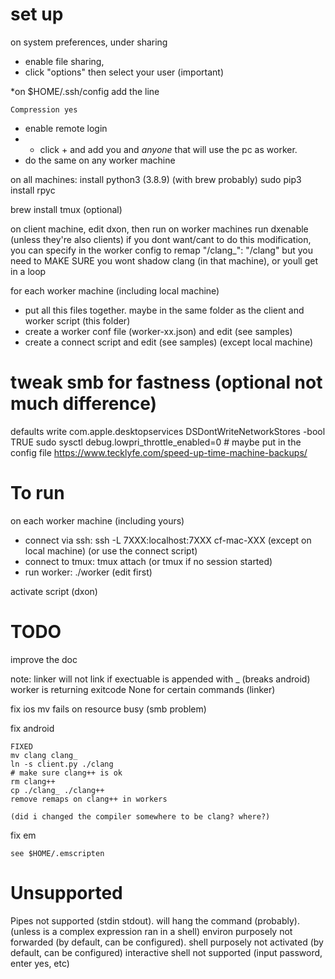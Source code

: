 
# set up
on system preferences, under sharing
* enable file sharing,
* click "options" then select your user (important)

*on $HOME/.ssh/config add the line

    Compression yes

* enable remote login
* * click + and add you and *anyone* that will use the pc as worker.
* do the same on any worker machine

on all machines:
install python3 (3.8.9) (with brew probably)
sudo pip3 install rpyc

brew install tmux (optional)

on client machine, edit dxon, then run
on worker machines run dxenable (unless they're also clients)
    if you dont want/cant to do this modification, you can specify in the worker config to remap 
    "/clang_": "/clang"
    but you need to MAKE SURE you wont shadow clang (in that machine), or youll get in a loop

for each worker machine (including local machine) 
* put all this files together. maybe in the same folder as the client and worker script (this folder)
* create a worker conf file (worker-xx.json) and edit (see samples)
* create a connect script and edit (see samples) (except local machine)

# tweak smb for fastness (optional not much difference)
defaults write com.apple.desktopservices DSDontWriteNetworkStores -bool TRUE
sudo sysctl debug.lowpri_throttle_enabled=0 # maybe put in the config file
https://www.tecklyfe.com/speed-up-time-machine-backups/

# To run
on each worker machine (including yours)
* connect via ssh: ssh -L 7XXX:localhost:7XXX cf-mac-XXX  (except on local machine) (or use the connect script)
* connect to tmux: tmux attach (or tmux if no session started)
* run worker: ./worker (edit first)

activate script (dxon)


# TODO
improve the doc

note: linker will not link if exectuable is appended with _ (breaks android)
worker is returning exitcode None for certain commands (linker) 

fix ios 
    mv fails on resource busy (smb problem)

fix android

    FIXED
    mv clang clang_
    ln -s client.py ./clang
    # make sure clang++ is ok
    rm clang++
    cp ./clang_ ./clang++
    remove remaps on clang++ in workers

    (did i changed the compiler somewhere to be clang? where?)



fix em
    
    see $HOME/.emscripten

# Unsupported
Pipes not supported (stdin stdout). will hang the command (probably). (unless is a complex expression ran in a shell)
environ purposely not forwarded (by default, can be configured). 
shell purposely not activated (by default, can be configured)
interactive shell not supported (input password, enter yes, etc)
